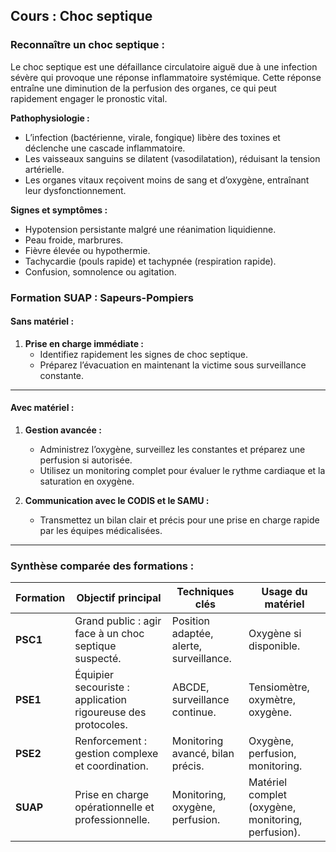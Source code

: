 ## **Cours : Choc septique**

### **Reconnaître un choc septique :**

Le choc septique est une défaillance circulatoire aiguë due à une infection sévère qui provoque une réponse inflammatoire systémique. Cette réponse entraîne une diminution de la perfusion des organes, ce qui peut rapidement engager le pronostic vital.

**Pathophysiologie :**

- L’infection (bactérienne, virale, fongique) libère des toxines et déclenche une cascade inflammatoire.
- Les vaisseaux sanguins se dilatent (vasodilatation), réduisant la tension artérielle.
- Les organes vitaux reçoivent moins de sang et d’oxygène, entraînant leur dysfonctionnement.

**Signes et symptômes :**

- Hypotension persistante malgré une réanimation liquidienne.
- Peau froide, marbrures.
- Fièvre élevée ou hypothermie.
- Tachycardie (pouls rapide) et tachypnée (respiration rapide).
- Confusion, somnolence ou agitation.

### **Formation SUAP : Sapeurs-Pompiers**

#### **Sans matériel :**

1. **Prise en charge immédiate :**
    - Identifiez rapidement les signes de choc septique.
    - Préparez l’évacuation en maintenant la victime sous surveillance constante.

---

#### **Avec matériel :**

1. **Gestion avancée :**
    
    - Administrez l’oxygène, surveillez les constantes et préparez une perfusion si autorisée.
    - Utilisez un monitoring complet pour évaluer le rythme cardiaque et la saturation en oxygène.
2. **Communication avec le CODIS et le SAMU :**
    
    - Transmettez un bilan clair et précis pour une prise en charge rapide par les équipes médicalisées.

---

### **Synthèse comparée des formations :**

| **Formation** | **Objectif principal**                                       | **Techniques clés**                     | **Usage du matériel**                              |
| ------------- | ------------------------------------------------------------ | --------------------------------------- | -------------------------------------------------- |
| **PSC1**      | Grand public : agir face à un choc septique suspecté.        | Position adaptée, alerte, surveillance. | Oxygène si disponible.                             |
| **PSE1**      | Équipier secouriste : application rigoureuse des protocoles. | ABCDE, surveillance continue.           | Tensiomètre, oxymètre, oxygène.                    |
| **PSE2**      | Renforcement : gestion complexe et coordination.             | Monitoring avancé, bilan précis.        | Oxygène, perfusion, monitoring.                    |
| **SUAP**      | Prise en charge opérationnelle et professionnelle.           | Monitoring, oxygène, perfusion.         | Matériel complet (oxygène, monitoring, perfusion). |